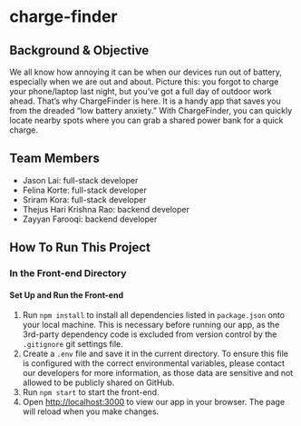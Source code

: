 # charge-finder

## Background & Objective
We all know how annoying it can be when our devices run out of battery, especially when we are out and about. Picture this: you forgot to charge your phone/laptop last night, but you’ve got a full day of outdoor work ahead. That’s why ChargeFinder is here. It is a handy app that saves you from the dreaded “low battery anxiety.” With ChargeFinder, you can quickly locate nearby spots where you can grab a shared power bank for a quick charge.

## Team Members
- Jason Lai: full-stack developer
- Felina Korte: full-stack developer
- Sriram Kora: full-stack developer
- Thejus Hari Krishna Rao: backend developer
- Zayyan Farooqi: backend developer

## How To Run This Project

### In the Front-end Directory
#### Set Up and Run the Front-end
1. Run `npm install` to install all dependencies listed in `package.json` onto your local machine. This is necessary before running our app, as the 3rd-party dependency code is excluded from version control by the `.gitignore` git settings file.
2. Create a `.env` file and save it in the current directory. To ensure this file is configured with the correct environmental variables, please contact our developers for more information, as those data are sensitive and not allowed to be publicly shared on GitHub.
3. Run `npm start` to start the front-end.
4. Open [http://localhost:3000](http://localhost:3000) to view our app in your browser. The page will reload when you make changes.